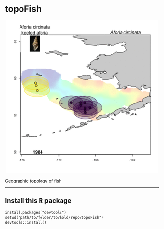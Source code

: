 # topoFish

<p align="center">
<img src="./notPkg/figures/ebs_Aforia_circinata.gif?raw=TRUE", width="500">
</p>

Geographic topology of fish

---

## Install this R package
```{r}
install.packages("devtools")
setwd("path/to/folder/to/hold/repo/topoFish")
devtools::install()
```